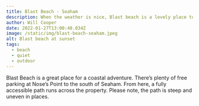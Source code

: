 ```yaml
---
title: Blast Beach - Seaham
description: When the weather is nice, Blast beach is a lovely place to visit.
author: Will Cooper
date: 2022-01-27T13:00:48.034Z
image: /static/img/blast-beach-seaham.jpeg
alt: Blast beach at sunset
tags:
  - beach
  - quiet
  - outdoor
---
```

Blast Beach is a great place for a coastal adventure. There’s plenty of free parking at Nose’s Point to the south of Seaham. From here, a fully accessible path runs across the property. Please note, the path is steep and uneven in places.